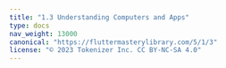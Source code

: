 ```yaml
---
title: "1.3 Understanding Computers and Apps"
type: docs
nav_weight: 13000
canonical: "https://fluttermasterylibrary.com/5/1/3"
license: "© 2023 Tokenizer Inc. CC BY-NC-SA 4.0"
---
```


